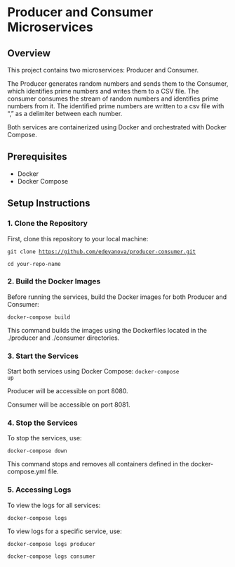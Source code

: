# Producer and Consumer Microservices

## Overview

This project contains two microservices: Producer and Consumer. 

The Producer generates random numbers and sends them to the Consumer, which identifies prime numbers and writes them to a CSV file. 
The consumer consumes the stream of random numbers and identifies prime numbers from it.
The identified prime numbers are written to a csv file with “,” as a delimiter between each number.

Both services are containerized using Docker and orchestrated with Docker Compose.

## Prerequisites

- Docker
- Docker Compose

## Setup Instructions

### 1. Clone the Repository

First, clone this repository to your local machine:

<code>git clone https://github.com/edeyanova/producer-consumer.git</code>

<code>cd your-repo-name</code>

### 2. Build the Docker Images
Before running the services, build the Docker images for both Producer and Consumer:

<code>docker-compose build</code>

This command builds the images using the Dockerfiles located in the ./producer and ./consumer directories.

### 3. Start the Services
Start both services using Docker Compose:
<code>docker-compose up</code>

Producer will be accessible on port 8080.

Consumer will be accessible on port 8081.

### 4. Stop the Services
To stop the services, use:

<code>docker-compose down</code>

This command stops and removes all containers defined in the docker-compose.yml file.

### 5. Accessing Logs
To view the logs for all services:

<code>docker-compose logs</code>

To view logs for a specific service, use:

<code>docker-compose logs producer</code>

<code>docker-compose logs consumer</code>
